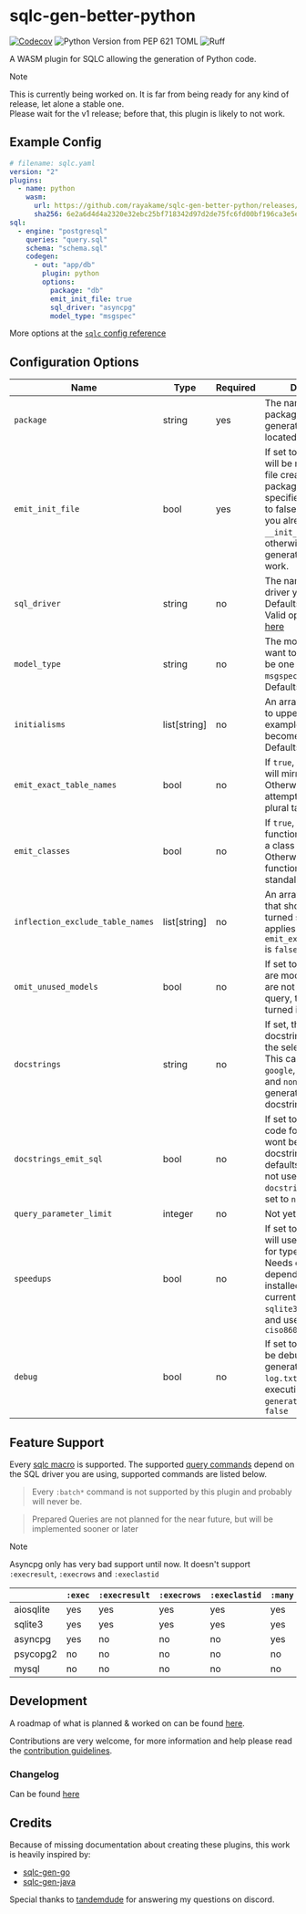 # sqlc-gen-better-python
[![Codecov](https://codecov.io/gh/rayakame/sqlc-gen-better-python/graph/badge.svg?token=LROCMXW6MC)](https://codecov.io/gh/rayakame/sqlc-gen-better-python)
![Python Version from PEP 621 TOML](https://img.shields.io/python/required-version-toml?tomlFilePath=https%3A%2F%2Fraw.githubusercontent.com%2Frayakame%2Fsqlc-gen-better-python%2Fmain%2Fpyproject.toml)
![Ruff](https://img.shields.io/endpoint?url=https://raw.githubusercontent.com/charliermarsh/ruff/main/assets/badge/v2.json)

A WASM plugin for SQLC allowing the generation of Python code.


> [!NOTE]  
> This is currently being worked on. It is far from being ready for any kind of release, let alone a stable one.  
> Please wait for the v1 release; before that, this plugin is likely to not work.

## Example Config

```yaml
# filename: sqlc.yaml
version: "2"
plugins:
  - name: python
    wasm:
      url: https://github.com/rayakame/sqlc-gen-better-python/releases/download/v0.3.1/sqlc-gen-better-python.wasm
      sha256: 6e2a6d4d4a2320e32ebc25bf718342d97d2de75fc6fd00bf196ca3e5edca6ee8
sql:
  - engine: "postgresql"
    queries: "query.sql"
    schema: "schema.sql"
    codegen:
      - out: "app/db"
        plugin: python
        options:
          package: "db"
          emit_init_file: true
          sql_driver: "asyncpg"
          model_type: "msgspec"

```

More options at the [`sqlc` config reference](https://docs.sqlc.dev/en/stable/reference/config.html)

## Configuration Options
| Name                             | Type         | Required | Description                                                                                                                                                                                                               |
|----------------------------------|--------------|----------|---------------------------------------------------------------------------------------------------------------------------------------------------------------------------------------------------------------------------|
| `package`                        | string       | yes      | The name of the package where the generated files will be located                                                                                                                                                         |
| `emit_init_file`                 | bool         | yes      | If set to to `false` there will be no `__init__.py` file created in the package that you specified. Only set this to false if you know that you already have a `__init__.py` file otherwise the generated code wont work. |
| `sql_driver`                     | string       | no       | The name of the sql driver you want to use. Defaults to `aiosqlite`. Valid options are listed [here](#feature-support)                                                                                                    |
| `model_type`                     | string       | no       | The model type you want to use. This can be one of `dataclass`, `msgspec` or `attrs`. Defaults to `dataclass`                                                                                                             |
| `initialisms`                    | list[string] | no       | An array of [initialisms](https://google.github.io/styleguide/go/decisions.html#initialisms) to upper-case. For example, `app_id` becomes `AppID`. Defaults to `["id"]`.                                                  |
| `emit_exact_table_names`         | bool         | no       | If `true`, model names will mirror table names. Otherwise sqlc attempts to singularize plural table names.                                                                                                                |
| `emit_classes`                   | bool         | no       | If `true`, every query function will be put into a class called `Querier`. Otherwise every function will be a standalone function.                                                                                        |
| `inflection_exclude_table_names` | list[string] | no       | An array of table names that should not be turned singular. Only applies if `emit_exact_table_names` is `false`.                                                                                                          |
| `omit_unused_models`             | bool         | no       | If set to `true` and there are models/tables that are not used in any query, they wont be turned into models.                                                                                                             |
| `docstrings`                     | string       | no       | If set, there will be docstrings generated in the selected format. This can be one of `google`, `numpy`, `pep257` and `none`. `none` will not generate any docstrings.                                                    |
| `docstrings_emit_sql`            | bool         | no       | If set to `false` the SQL code for each query wont be included in the docstrings. This defaults to `true` but is not used when `docstrings` is not set or set to `none`                                                   |
| `query_parameter_limit`          | integer      | no       | Not yet implemented.                                                                                                                                                                                                      |
| `speedups`                       | bool         | no       | If set to `true` the plugin will use other librarys for type conversion. Needs extra dependecys to be installed. This option currently only affects `sqlite3` & `aiosqlite` and uses the library `ciso8601`               |
| `debug`                          | bool         | no       | If set to `true`, there will be debug logs generated into a `log.txt` file when executing `sqlc generate`. Defaults to `false`                                                                                            |

## Feature Support
Every [sqlc macro](https://docs.sqlc.dev/en/latest/reference/macros.html) is supported.
The supported [query commands](https://docs.sqlc.dev/en/latest/reference/query-annotations.html) depend on the SQL driver you are using, supported commands are listed below.
> Every `:batch*` command is not supported by this plugin and probably will never be.

> Prepared Queries are not planned for the near future, but will be implemented sooner or later

> [!NOTE]  
> Asyncpg only has very bad support until now. It doesn't support `:execresult`, `:execrows` and `:execlastid`

|           | `:exec` | `:execresult` | `:execrows` | `:execlastid` | `:many` | `:one` | `:copyfrom` |
|-----------|---------|---------------|-------------|---------------|---------|--------|-------------|
| aiosqlite | yes     | yes           | yes         | yes           | yes     | yes    | no          |
| sqlite3   | yes     | yes           | yes         | yes           | yes     | yes    | no          |
| asyncpg   | yes     | no            | no          | no            | yes     | yes    | yes         |
| psycopg2  | no      | no            | no          | no            | no      | no     | no          |
| mysql     | no      | no            | no          | no            | no      | no     | no          |

## Development
A roadmap of what is planned & worked on can be found [here](https://github.com/users/rayakame/projects/1/).

Contributions are very welcome, for more information and help please read the [contribution guidelines](https://github.com/rayakame/sqlc-gen-better-python/blob/main/CONTRIBUTING.md).
### Changelog
Can be found [here](https://github.com/rayakame/sqlc-gen-better-python/blob/main/CHANGELOG.md)

## Credits
Because of missing documentation about creating these plugins, this work is heavily 
inspired by:
- [sqlc-gen-go](https://github.com/sqlc-dev/sqlc-gen-go)
- [sqlc-gen-java](https://github.com/tandemdude/sqlc-gen-java)

Special thanks to [tandemdude](https://github.com/tandemdude) for answering my questions on discord.
